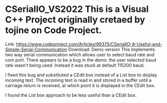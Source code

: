 # CSerialIO_VS2022 This is a Visual C++ Project originally cretaed by tojine on Code Project.
Link: https://www.codeproject.com/Articles/99375/CSerialIO-A-Useful-and-Simple-Serial-Communication
Download: Demo version
This implements two way serial communication which allows user to select baud rate and com port.
There appears to be a bug in the demo: the user selected baud rate wasn't being used.
Instead it was stuck at default 115200 baud.

I fixed this bug and substituted a CEdit box instead of a List box to dsiplay incoming text.
The incoming text is read in and stored in a buffer until a carriage return is received,
at which point it is displayed in the CEdit box.

I found the List box approach to be less useful than a CEdit box.
